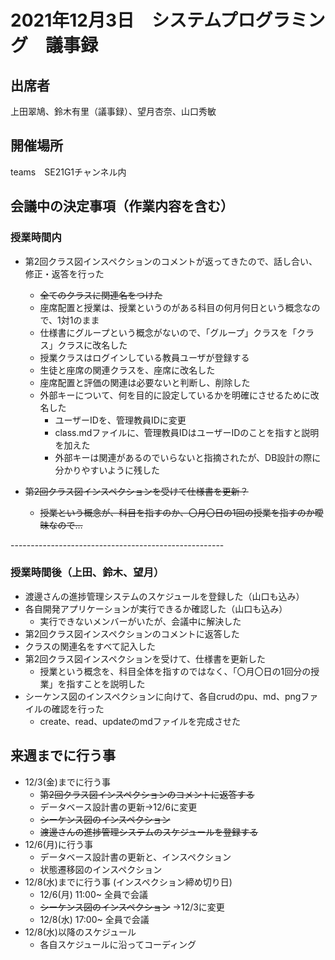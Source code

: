 # 2021年12月3日　システムプログラミング　議事録

## 出席者
上田翠鳩、鈴木有里（議事録）、望月杏奈、山口秀敏

## 開催場所
teams　SE21G1チャンネル内

## 会議中の決定事項（作業内容を含む）
### 授業時間内
- 第2回クラス図インスペクションのコメントが返ってきたので、話し合い、修正・返答を行った
  - ~~全てのクラスに関連名をつけた~~
  - 座席配置と授業は、授業というのがある科目の何月何日という概念なので、1対1のまま
  - 仕様書にグループという概念がないので、「グループ」クラスを「クラス」クラスに改名した
  - 授業クラスはログインしている教員ユーザが登録する
  - 生徒と座席の関連クラスを、座席に改名した
  - 座席配置と評価の関連は必要ないと判断し、削除した
  - 外部キーについて、何を目的に設定しているかを明確にさせるために改名した
    - ユーザーIDを、管理教員IDに変更
    - class.mdファイルに、管理教員IDはユーザーIDのことを指すと説明を加えた
    - 外部キーは関連があるのでいらないと指摘されたが、DB設計の際に分かりやすいように残した

- ~~第2回クラス図インスペクションを受けて仕様書を更新？~~
  - ~~授業という概念が、科目を指すのか、〇月〇日の1回の授業を指すのか曖昧なので…~~

-----------------------------------------------------<br>

### 授業時間後（上田、鈴木、望月）
- 渡邊さんの進捗管理システムのスケジュールを登録した（山口も込み）
- 各自開発アプリケーションが実行できるか確認した（山口も込み）
  - 実行できないメンバーがいたが、会議中に解決した
- 第2回クラス図インスペクションのコメントに返答した
- クラスの関連名をすべて記入した
- 第2回クラス図インスペクションを受けて、仕様書を更新した
  - 授業という概念を、科目全体を指すのではなく、「〇月〇日の1回分の授業」を指すことを説明した
- シーケンス図のインスペクションに向けて、各自crudのpu、md、pngファイルの確認を行った
  - create、read、updateのmdファイルを完成させた


## 来週までに行う事
- 12/3(金)までに行う事
  - ~~第2回クラス図インスペクションのコメントに返答する~~
  - データベース設計書の更新→12/6に変更
  - ~~シーケンス図のインスペクション~~
  - ~~渡邊さんの進捗管理システムのスケジュールを登録する~~
- 12/6(月)に行う事
  - データベース設計書の更新と、インスペクション
  - 状態遷移図のインスペクション
- 12/8(水)までに行う事 (インスペクション締め切り日)
  - 12/6(月) 11:00~ 全員で会議
  - ~~シーケンス図のインスペクション~~ →12/3に変更
  - 12/8(水) 17:00~ 全員で会議
- 12/8(水)以降のスケジュール
  - 各自スケジュールに沿ってコーディング